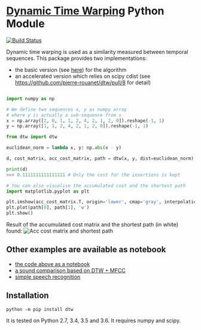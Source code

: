 # [Dynamic Time Warping](https://en.wikipedia.org/wiki/Dynamic_time_warping) Python Module

[![Build Status](https://travis-ci.org/pierre-rouanet/dtw.svg?branch=master)](https://travis-ci.org/pierre-rouanet/dtw)

Dynamic time warping is used as a similarity measured between temporal sequences. This package provides two implementations:

* the basic version (see [here](https://en.wikipedia.org/wiki/Dynamic_time_warping)) for the algorithm
* an accelerated version which relies on scipy cdist (see https://github.com/pierre-rouanet/dtw/pull/8 for detail)

```python

import numpy as np

# We define two sequences x, y as numpy array
# where y is actually a sub-sequence from x
x = np.array([2, 0, 1, 1, 2, 4, 2, 1, 2, 0]).reshape(-1, 1)
y = np.array([1, 1, 2, 4, 2, 1, 2, 0]).reshape(-1, 1)

from dtw import dtw

euclidean_norm = lambda x, y: np.abs(x - y)

d, cost_matrix, acc_cost_matrix, path = dtw(x, y, dist=euclidean_norm)

print(d)
>>> 0.1111111111111111 # Only the cost for the insertions is kept

# You can also visualise the accumulated cost and the shortest path
import matplotlib.pyplot as plt

plt.imshow(acc_cost_matrix.T, origin='lower', cmap='gray', interpolation='nearest')
plt.plot(path[0], path[1], 'w')
plt.show()

```
Result of the accumulated cost matrix and the shortest path (in white) found:
![Acc cost matrix and shortest path](./acc.png)


## Other examples are available as notebook

* [the code above as a notebook](./examples/simple%20example.ipynb)
* [a sound comparison based on DTW + MFCC](./examples/MFCC%20%2B%20DTW.ipynb)
* [simple speech recognition](./examples/speech-recognition.ipynb)


## Installation

```
python -m pip install dtw
```

It is tested on Python 2.7, 3.4, 3.5 and 3.6. It requires numpy and scipy.
